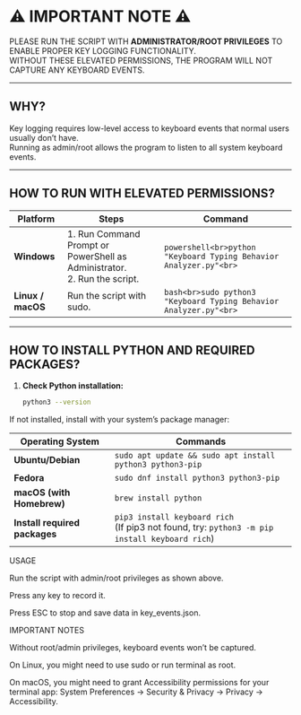 # ⚠️ IMPORTANT NOTE ⚠️

PLEASE RUN THE SCRIPT WITH **ADMINISTRATOR/ROOT PRIVILEGES** TO ENABLE PROPER KEY LOGGING FUNCTIONALITY.  
WITHOUT THESE ELEVATED PERMISSIONS, THE PROGRAM WILL NOT CAPTURE ANY KEYBOARD EVENTS.

---

## WHY?  
Key logging requires low-level access to keyboard events that normal users usually don’t have.  
Running as admin/root allows the program to listen to all system keyboard events.

---

## HOW TO RUN WITH ELEVATED PERMISSIONS?

| Platform  | Steps                                                    | Command                                              |
|-----------|----------------------------------------------------------|-----------------------------------------------------|
| **Windows** | 1. Run Command Prompt or PowerShell as Administrator.<br>2. Run the script. | ```powershell<br>python "Keyboard Typing Behavior Analyzer.py"<br>``` |
| **Linux / macOS** | Run the script with sudo. | ```bash<br>sudo python3 "Keyboard Typing Behavior Analyzer.py"<br>``` |

---

## HOW TO INSTALL PYTHON AND REQUIRED PACKAGES?

1. **Check Python installation:**
   
   ```bash
   python3 --version

   
If not installed, install with your system’s package manager:

| Operating System       | Commands                                                        |
|-----------------------|-----------------------------------------------------------------|
| **Ubuntu/Debian**      | `sudo apt update && sudo apt install python3 python3-pip`       |
| **Fedora**             | `sudo dnf install python3 python3-pip`                          |
| **macOS (with Homebrew)** | `brew install python`                                         |
| **Install required packages** | `pip3 install keyboard rich` <br> (If pip3 not found, try: `python3 -m pip install keyboard rich`) |


USAGE

Run the script with admin/root privileges as shown above.

Press any key to record it.

Press ESC to stop and save data in key_events.json.

IMPORTANT NOTES

Without root/admin privileges, keyboard events won’t be captured.

On Linux, you might need to use sudo or run terminal as root.

On macOS, you might need to grant Accessibility permissions for your terminal app:
System Preferences → Security & Privacy → Privacy → Accessibility.
